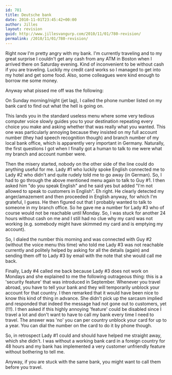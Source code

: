 ```yaml
---
id: 781
title: Deutsche bank
date: 2010-11-01T23:45:42+00:00
author: Jilles
layout: revision
guid: http://www.jillesvangurp.com/2010/11/01/780-revision/
permalink: /2010/11/01/780-revision/
---
```

Right now I'm pretty angry with my bank. I'm currently traveling and to my great surprise I couldn't get any cash from any ATM in Boston when I arrived there on Saturday evening. Kind of inconvenient to be without cash if you are traveling. Luckily my credit card works so I managed to get into my hotel and get some food. Also, some colleagues were kind enough to borrow me some money.

Anyway what pissed me off was the following:

On Sunday morning/night (jet lag), I called the phone number listed on my bank card to find out what the hell is going on.

This lands you in the standard useless menu where some very tedious computer voice slowly guides you to your destination repeating every choice you make and asking whether that was really what you wanted. This one was particularly annoying because they insisted on my full account number (they had speech recognition though) and branch number of my local bank office, which is apparently very important in Germany. Naturally, the first questions I got when I finally got a human to talk to me were what my branch and account number were.

Then the misery started, nobody on the other side of the line could do anything useful for me. Lady #1 who luckily spoke English connected me to Lady #2 who didn't and quite rudely told me to go away (in German). So, I had to go through the above mentioned menu again to talk to Guy #1. I then asked him "do you speak English" and he said yes but added "I'm not allowed to speak to customers in English". Eh right. He clearly detected my anger/amazement and then proceeded in English anyway, for which I'm grateful, I guess. He then figured out that I probably wanted to talk to someone in my branch office. So he gave me a number for Lady #3 who of course would not be reachable until Monday. So, I was stuck for another 24 hours without cash on me and I still had no clue why my card was not working (e.g. somebody might have skimmed my card and is emptying my account).

So, I dialed the number this morning and was connected with Guy #2 (without the voice menu this time) who told me Lady #3 was not reachable currently and politely helped by asking for all the details (again) and sending them off to Lady #3 by email with the note that she would call me back.

Finally, Lady #4 called me back because Lady #3 does not work on Mondays and she explained to me the following outrageous thing: this is a 'security feature' that was introduced in September. Whenever you travel abroad, you have to tell your bank and they will temporarily unblock your account for that country. I then remarked that it would have been nice to know this kind of thing in advance. She didn't pick up the sarcasm implied and responded that indeed the message had not gone out to customers, yet (!!!). I then asked if this highly annoying 'feature' could be disabled since I travel a lot and don't want to have to call my bank every time I need to travel. The answer was 'no' you can per country unblock your card for up to a year. You can dial the number on the card to do it by phone though.

So, in retrospect Lady #1 could and should have helped me straight away, which she didn't. I was without a working bank card in a foreign country for 48 hours and my bank has implemented a very customer unfriendly feature without bothering to tell me.

Anyway, if you are stuck with the same bank, you might want to call them before you travel. 